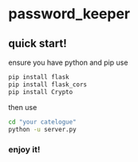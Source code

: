 # password_keeper
## quick start!
  ensure you have python and pip
  use
  ~~~bash
  pip install flask
  pip install flask_cors
  pip install Crypto
  ~~~
  then use 
  ~~~bash
  cd "your catelogue"
  python -u server.py
  ~~~
  ### enjoy it!
